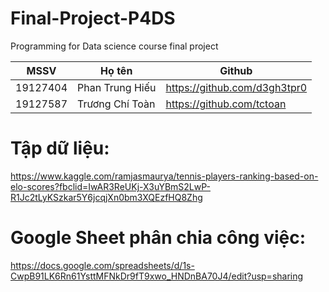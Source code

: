 # Final-Project-P4DS
Programming for Data science course final project

| MSSV     | Họ tên          | Github                     |
|----------|-----------------|----------------------------|
| 19127404 | Phan Trung Hiếu |https://github.com/d3gh3tpr0|
| 19127587 | Trương Chí Toàn |https://github.com/tctoan   |

# Tập dữ liệu:

https://www.kaggle.com/ramjasmaurya/tennis-players-ranking-based-on-elo-scores?fbclid=IwAR3ReUKj-X3uYBmS2LwP-R1Jc2tLyKSzkar5Y6jcqjXn0bm3XQEzfHQ8Zhg

# Google Sheet phân chia công việc:

https://docs.google.com/spreadsheets/d/1s-CwpB91LK6Rn61YsttMFNkDr9fT9xwo_HNDnBA70J4/edit?usp=sharing
